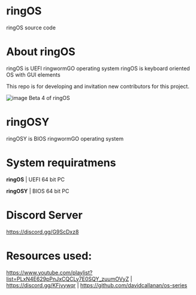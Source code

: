 # ringOS
ringOS source code

# About ringOS
ringOS is UEFI ringwormGO operating system
ringOS is keyboard oriented OS with GUI elements

This repo is for developing and invitation new contributors for this project.

![image](https://user-images.githubusercontent.com/83548580/133824416-455bc2d8-3364-4ffd-abd6-24bff779af32.png)
Beta 4 of ringOS

# ringOSY
ringOSY is BIOS ringwormGO operating system

# System requiratmens
**ringOS** | UEFI 64 bit PC

**ringOSY** | BIOS 64 bit PC

# Discord Server
https://discord.gg/G9ScDxz8

# Resources used:
https://www.youtube.com/playlist?list=PLxN4E629pPnJxCQCLy7E0SQY_zuumOVyZ | 
https://discord.gg/KFjvywqr | 
https://github.com/davidcallanan/os-series
